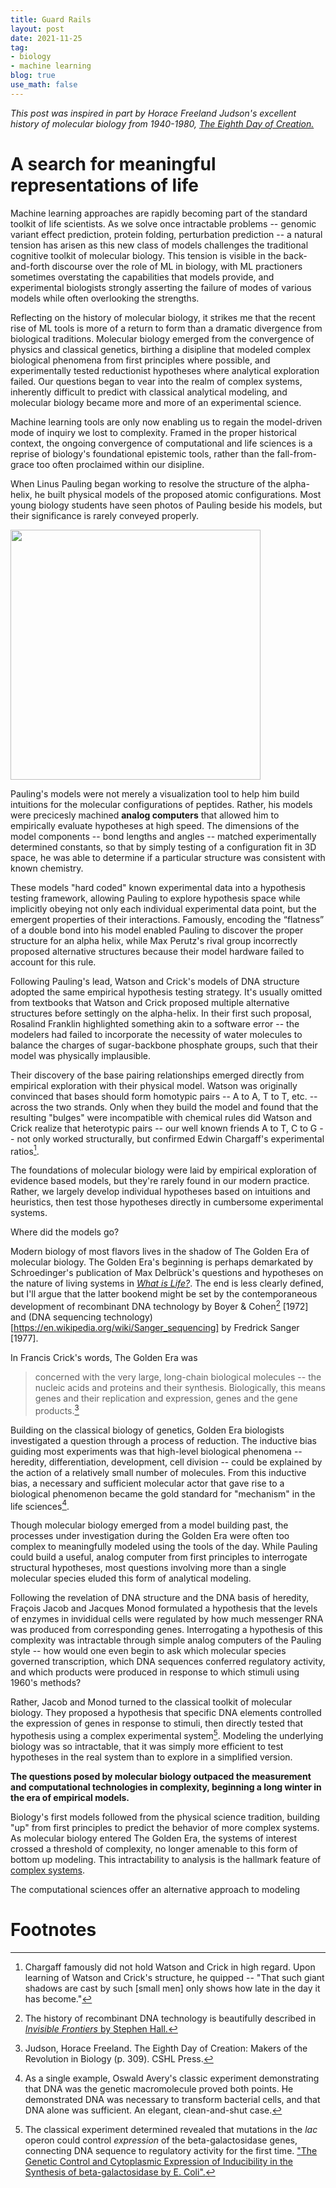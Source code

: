 ```yaml
---
title: Guard Rails
layout: post
date: 2021-11-25
tag:
- biology
- machine learning
blog: true
use_math: false
---
```


<!-- 

Modeling the boundaries of life: Pauling used physical models of atomic structure to “hard code” known physical parameters into a hypothesis testing regime. His models were a form of physical computer — the dimensions of the objects matched realistic values, so that by simply testing of a configuration fit in 3D space, he was able to determine if a particular structure was consistent with known chemistry. As a simple example, all the bond lengths obeyed known values and double bond structure properly forced a fixed rotation angle between two bonded atoms. Encoding the “flatness” of a double bond enabled pauling to come up with the proper model for an alpha helix, vesting a rival group led by Max Perutz that incorrectly proposed several models where double bonds were able to rotate freely on their axes. Watson  and crick adopted a similar strategy for their construction of DNA models. In fact, one of their first model proposals that was dismissed by R Franklin was effectively a “software” failure — they failed to account for the necessity of water near highly polar phosphate groups, which they originally proposed would be on the internal side of a DNA helix. 


ML: We might imagine ML models as simply the natural evolution of Paulings simple physical models. Much of biology is best modeled as a complex system, difficult to reconstruct from a small set of rules. This makes it much harder to build useful Pauling style first principles models — the number of constants and their relationships explodes combinatorially as the complexity of the system increases. ML models offer and end run around this difficult. Given sufficient empirical data, we can learn a degenerate model of a system, if not a system that matches the rules used by biology. From these empirical models, we can rapidly test hypotheses that might otherwise be laborious to evaluate. 

As simple examples: combinatorial drug screening prediction, molecular docking predictions, protein folding, DNA sequence mutations, protein sequence mutations, gene regulatory network perturbations, lineage commitment perturbation predictions (PRESCIENT). ML models are a tool just like any other in biology, closer to classical theoretical biology than many practitioners or opponents of these methods realize.

Golden era of molecular biology

* The life sciences live in the shadows of molecular biology's giants. 
* Everything from our cognitive toolkit to the physical methods we employ and our definitions of success emerge from this era.
* As a disipline, we have largely adopted that classical molecular biologist's view that living systems like physical systems can largely be reduced to singular functions of individual parts.
* We define success as the assignment of a specific molecule to a function -- "mechanism," in biology largely means a molecule that can be shown as necessary and sufficient for a phenomenon. 
* We run individual expeirments guided by a single hypothesis to break systems into their components so that we may name them and assign a characture of their role.
* These methods have proved incredibly powerful, revealing to us the molecular basis of heredity, the physical mechanisms of cellular replication, the basis of many diseases, and empowering us to re-write the code of life at-will.
* The logic is not infalliable though -- we often come to oversimplified conclusions and fail to appreciate the broader rules of biological systems revealed by our individual experiments.

* Arjun Raj beautifully summarizes some of these errors in his infamous cartoon of a biologist investigating the molecular biology of airplanes: Cite Arjun's cartoon

History lesson

* The life sciences did not always proceed on so narrow an intellectual path.
* Early in the history of molecular biology itself, theory, first principles reasoning, and *empirical modeling* played key roles in 

Enter ML

* Machine learning has demonstrated remarkable advances in biology in the past 10 years
* Models have enabled researchers to ask biological questions at a scale that never before been possible
* A degree of tension has emerged between the ML and biological communities. These discussions aren't often public, but by traveling in these communities you gain a sense of the perspectives. Experimental biologists feel that the results of ML models are over-hyped and quickly move to defend the essential role of experimentation. ML practicioners lament the slow, one-off, irrepreducable nature of biological science, and wish that the experimental community could embrace the ML practicioners as biology's new leaders.

history lesson

* This tension reminds me of the clash-of-cultures that occured when Max Delbruck led a wave of physicists into biology following the second world war.
* Famously, Delbruck transitioned into biology after working with Lisa Meitner and Otto Hahn on nuclear physics in the 1930's. He expressed a series of concrete questions and hypotheses about the nature of living systems from a physicts perspective, made famous by Edwin Schroedinger in his pamphlet "What is life?".
* 
-->
*This post was inspired in part by Horace Freeland Judson's excellent history of molecular biology from 1940-1980, [The Eighth Day of Creation.](https://jacobkimmel.notion.site/The-Eighth-Day-of-Creation-787948ef203141a5a21be1620fcfee31)*

<!-- Introduction -->

# A search for meaningful representations of life

Machine learning approaches are rapidly becoming part of the standard toolkit of life scientists.
As we solve once intractable problems -- genomic variant effect prediction, protein folding, perturbation prediction -- a natural tension has arisen as this new class of models challenges the traditional cognitive toolkit of molecular biology.
This tension is visible in the back-and-forth discourse over the role of ML in biology, with ML practioners sometimes overstating the capabilities that models provide, and experimental biologists strongly asserting the failure of modes of various models while often overlooking the strengths.

Reflecting on the history of molecular biology, it strikes me that the recent rise of ML tools is more of a return to form than a dramatic divergence from biological traditions.
Molecular biology emerged from the convergence of physics and classical genetics, birthing a disipline that modeled complex biological phenomena from first principles where possible, and experimentally tested reductionist hypotheses where analytical exploration failed.
Our questions began to vear into the realm of complex systems, inherently difficult to predict with classical analytical modeling, and molecular biology became more and more of an experimental science.

Machine learning tools are only now enabling us to regain the model-driven mode of inquiry we lost to complexity.
Framed in the proper historical context, the ongoing convergence of computational and life sciences is a reprise of biology's foundational epistemic tools, rather than the fall-from-grace too often proclaimed within our disipline.

<!-- A science that modeling built -->

When Linus Pauling began working to resolve the structure of the alpha-helix, he built physical models of the proposed atomic configurations.
Most young biology students have seen photos of Pauling beside his models, but their significance is rarely conveyed properly.

<img src="http://scarc.library.oregonstate.edu/coll/pauling/catalogue/09/1954i.38-600w.jpg" width=400></img>

Pauling's models were not merely a visualization tool to help him build intuitions for the molecular configurations of peptides.
Rather, his models were precicesly machined **analog computers** that allowed him to empirically evaluate hypotheses at high speed.
The dimensions of the model components -- bond lengths and angles -- matched experimentally determined constants, so that by simply testing of a configuration fit in 3D space, he was able to determine if a particular structure was consistent with known chemistry.

These models "hard coded" known experimental data into a hypothesis testing framework, allowing Pauling to explore hypothesis space while implicitly obeying not only each individual experimental data point, but the emergent properties of their interactions.
Famously, encoding the “flatness” of a double bond into his model enabled Pauling to discover the proper structure for an alpha helix, while Max Perutz's rival group incorrectly proposed alternative structures because their model hardware failed to account for this rule.

Following Pauling's lead, Watson and Crick's models of DNA structure adopted the same empirical hypothesis testing strategy.
It's usually omitted from textbooks that Watson and Crick proposed multiple alternative structures before settingly on the alpha-helix. 
In their first such proposal, Rosalind Franklin highlighted something akin to a software error -- the modelers had failed to incorporate the necessity of water molecules to balance the charges of sugar-backbone phosphate groups, such that their model was physically implausible. 

Their discovery of the base pairing relationships emerged directly from empirical exploration with their physical model.
Watson was originally convinced that bases should form homotypic pairs -- A to A, T to T, etc. -- across the two strands.
Only when they build the model and found that the resulting "bulges" were incompatible with chemical rules did Watson and Crick realize that heterotypic pairs -- our well known friends A to T, C to G -- not only worked structurally, but confirmed Edwin Chargaff's experimental ratios[^1].

The foundations of molecular biology were laid by empirical exploration of evidence based models, but they're rarely found in our modern practice.
Rather, we largely develop individual hypotheses based on intuitions and heuristics, then test those hypotheses directly in cumbersome experimental systems.

Where did the models go?

<!-- Complexity and the golden era of molecular biology -->

Modern biology of most flavors lives in the shadow of The Golden Era of molecular biology.
The Golden Era's beginning is perhaps demarkated by Schroedinger's publication of Max Delbrück's questions and hypotheses on the nature of living systems in [*What is Life?*](https://en.wikipedia.org/wiki/What_Is_Life%3F).
The end is less clearly defined, but I'll argue that the latter bookend might be set by the contemporaneous development of recombinant DNA technology by Boyer & Cohen[^2] [1972] and (DNA sequencing technology)[https://en.wikipedia.org/wiki/Sanger_sequencing] by Fredrick Sanger [1977].

In Francis Crick's words, The Golden Era was

> concerned with the very large, long-chain biological molecules -- the nucleic acids and proteins and their synthesis. Biologically, this means genes and their replication and expression, genes and the gene products.[^3]

Building on the classical biology of genetics, Golden Era biologists investigated a question through a process of reduction.
The inductive bias guiding most experiments was that high-level biological phenomena -- heredity, differentiation, development, cell division -- could be explained by the action of a relatively small number of molecules.
From this inductive bias, a necessary and sufficient molecular actor that gave rise to a biological phenomenon became the gold standard for "mechanism" in the life sciences[^4].

Though molecular biology emerged from a model building past, the processes under investigation during the Golden Era were often too complex to meaningfully modeled using the tools of the day.
While Pauling could build a useful, analog computer from first principles to interrogate structural hypotheses, most questions involving more than a single molecular species eluded this form of analytical modeling.

Following the revelation of DNA structure and the DNA basis of heredity, Fraçois Jacob and Jacques Monod formulated a hypothesis that the levels of enzymes in invididual cells were regulated by how much messenger RNA was produced from corresponding genes.
Interrogating a hypothesis of this complexity was intractable through simple analog computers of the Pauling style -- how would one even begin to ask which molecular species governed transcription, which DNA sequences conferred regulatory activity, and which products were produced in response to which stimuli using 1960's methods?

Rather, Jacob and Monod turned to the classical toolkit of molecular biology.
They proposed a hypothesis that specific DNA elements controlled the expression of genes in response to stimuli, then directly tested that hypothesis using a complex experimental system[^5].
Modeling the underlying biology was so intractable, that it was simply more efficient to test hypotheses in the real system than to explore in a simplified version.

**The questions posed by molecular biology outpaced the measurement and computational technologies in complexity, beginning a long winter in the era of empirical models.**

<!-- Modeling complex systems -->

Biology's first models followed from the physical science tradition, building "up" from first principles to predict the behavior of more complex systems.
As molecular biology entered The Golden Era, the systems of interest crossed a threshold of complexity, no longer amenable to this form of bottom up modeling.
This intractability to analysis is the hallmark feature of [complex systems](https://en.wikipedia.org/wiki/Complex_system).

The computational sciences offer an alternative approach to modeling 

# Footnotes

[^1]: Chargaff famously did not hold Watson and Crick in high regard. Upon learning of Watson and Crick's structure, he quipped -- "That such giant shadows are cast by such [small men] only shows how late in the day it has become."
[^2]: The history of recombinant DNA technology is beautifully described in [*Invisible Frontiers* by Stephen Hall.](https://jacobkimmel.notion.site/Invisible-Frontiers-The-Race-to-Synthesize-a-Human-Gene-9dc341fcc1c24723a38e9545c98417d9)
[^3]: Judson, Horace Freeland. The Eighth Day of Creation: Makers of the Revolution in Biology (p. 309). CSHL Press.
[^4]: As a single example, Oswald Avery's classic experiment demonstrating that DNA was the genetic macromolecule proved both points. He demonstrated DNA was necessary to transform bacterial cells, and that DNA alone was sufficient. An elegant, clean-and-shut case.
[^5]: The classical experiment determined revealed that mutations in the *lac* operon could control *expression* of the beta-galactosidase genes, connecting DNA sequence to regulatory activity for the first time. ["The Genetic Control and Cytoplasmic Expression of Inducibility in the Synthesis of beta-galactosidase by E. Coli".](https://life.ibs.re.kr/courses/landmark/PaJaMo1959.pdf)

